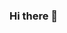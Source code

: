 ### Hi there 👋
<!--
**deytulsi18/deytulsi18** is a ✨ _special_ ✨ repository because its `README.md` (this file) appears on your GitHub profile.

Here are some ideas to get you started:

- 🔭 I’m currently working on ...
- 🌱 I’m currently learning ...
- 👯 I’m looking to collaborate on ...
- 🤔 I’m looking for help with ...
- 💬 Ask me about ...
- 📫 How to reach me: ...
- 😄 Pronouns: ...
- ⚡ Fun fact: ...


![Tulsi"s Status](https://github-readme-stats.vercel.app/api?username=deytulsi18&show_icons=true&hide_border=true)
![Tulsi"s Status](https://github-readme-stats.vercel.app/api/top-langs/?username=deytulsi18&theme=vue&hide=css,html,Shell,Vim%20Script)



## GitHub Stats

<a href="https://github.com/deytulsi18">
  <img align="center" src="https://github-readme-stats.vercel.app/api/top-langs/?username=deytulsi18&hide=html&title_color=ffffff&text_color=c9cacc&icon_color=2bbc8a&bg_color=1d1f21" />
</a>
<a href="https://github.com/deytulsi18">
  <img align="center" src="https://github-readme-stats.vercel.app/api?username=deytulsi18&show_icons=true&line_height=27&count_private=true&title_color=ffffff&text_color=c9cacc&icon_color=2bbc8a&bg_color=1d1f21" alt="Martin's GitHub Stats" />
</a>
-->
